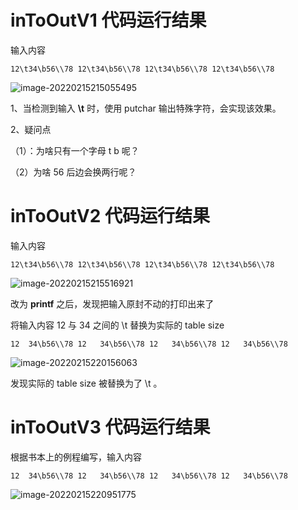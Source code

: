 # inToOutV1 代码运行结果

输入内容

```shell
12\t34\b56\\78 12\t34\b56\\78 12\t34\b56\\78 12\t34\b56\\78
```

![image-20220215215055495](https://gitee.com/FightingBoom/BlogPictures/raw/master/img_20200821/20220215215055.png)

1、当检测到输入 **\t** 时，使用 putchar 输出特殊字符，会实现该效果。

2、疑问点

（1）：为啥只有一个字母 t b 呢？

（2）为啥 56 后边会换两行呢？



# inToOutV2 代码运行结果

输入内容

```shell
12\t34\b56\\78 12\t34\b56\\78 12\t34\b56\\78 12\t34\b56\\78
```

![image-20220215215516921](https://gitee.com/FightingBoom/BlogPictures/raw/master/img_20200821/20220215215516.png)

改为 **printf** 之后，发现把输入原封不动的打印出来了



将输入内容 12 与 34 之间的 \t 替换为实际的 table size 

```shell
12	34\b56\\78 12	34\b56\\78 12	34\b56\\78 12	34\b56\\78
```

![image-20220215220156063](https://gitee.com/FightingBoom/BlogPictures/raw/master/img_20200821/20220215220156.png)

发现实际的 table size 被替换为了 \t 。



# inToOutV3 代码运行结果

根据书本上的例程编写，输入内容

```shell
12	34\b56\\78 12	34\b56\\78 12	34\b56\\78 12	34\b56\\78
```

![image-20220215220951775](https://gitee.com/FightingBoom/BlogPictures/raw/master/img_20200821/20220215220951.png)